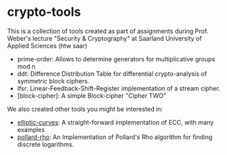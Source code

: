 # crypto-tools
This is a collection of tools created as part of assignments during Prof. Weber's lecture "Security & Cryptography" at Saarland University of Applied Sciences (htw saar)
* prime-order: Allows to determine generators for multiplicative groups mod n
* ddt: Difference Distribution Table for differential crypto-analysis of symmetric block ciphers.
* lfsr: Linear-Feedback-Shift-Register implementation of a stream cipher.
* [block-cipher]: A simple Block-cipher "Cipher TWO"

We also created other tools you might be interested in: 
* [elliptic-curves](https://github.com/markusju/elliptic-curves/): A straight-forward implementation of ECC, with many examples
* [pollard-rho](https://github.com/markusju/elliptic-curves/): An Implementation of Pollard's Rho algorithm for finding discrete logarithms.

